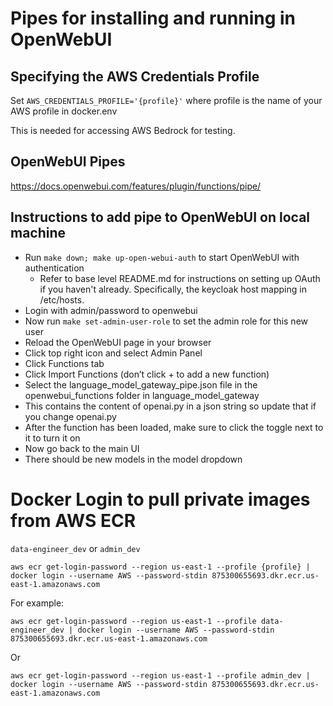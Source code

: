 # Pipes for installing and running in OpenWebUI

## Specifying the AWS Credentials Profile
Set `AWS_CREDENTIALS_PROFILE='{profile}'` where profile is the name of your AWS profile in docker.env

This is needed for accessing AWS Bedrock for testing.

## OpenWebUI Pipes
https://docs.openwebui.com/features/plugin/functions/pipe/

## Instructions to add pipe to OpenWebUI on local machine
- Run `make down; make up-open-webui-auth` to start OpenWebUI with authentication
  - Refer to base level README.md for instructions on setting up OAuth if you haven't already. Specifically, the keycloak host mapping in /etc/hosts.
- Login with admin/password to openwebui 
- Now run `make set-admin-user-role` to set the admin role for this new user
- Reload the OpenWebUI page in your browser
- Click top right icon and select Admin Panel
- Click Functions tab
- Click Import Functions (don’t click + to add a new function)
- Select the language_model_gateway_pipe.json file in the openwebui_functions folder in language_model_gateway 
- This contains the content of openai.py in a json string so update that if you change openai.py
- After the function has been loaded, make sure to click the toggle next to it to turn it on
- Now go back to the main UI
- There should be new models in the model dropdown

# Docker Login to pull private images from AWS ECR
`data-engineer_dev` or `admin_dev`
```shell
aws ecr get-login-password --region us-east-1 --profile {profile} | docker login --username AWS --password-stdin 875300655693.dkr.ecr.us-east-1.amazonaws.com
```

For example:
```shell
aws ecr get-login-password --region us-east-1 --profile data-engineer_dev | docker login --username AWS --password-stdin 875300655693.dkr.ecr.us-east-1.amazonaws.com
```
Or
```shell
aws ecr get-login-password --region us-east-1 --profile admin_dev | docker login --username AWS --password-stdin 875300655693.dkr.ecr.us-east-1.amazonaws.com
```
